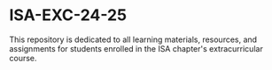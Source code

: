 # ISA-EXC-24-25
 This repository is dedicated to all learning materials, resources, and assignments for students enrolled in the ISA chapter's extracurricular course.
